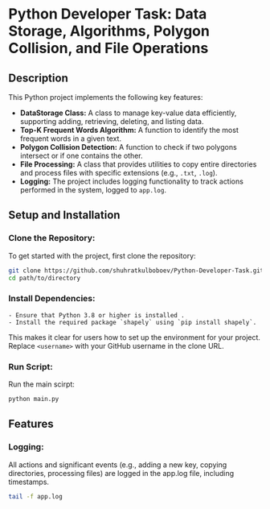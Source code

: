 # Python Developer Task: Data Storage, Algorithms, Polygon Collision, and File Operations

## Description
This Python project implements the following key features:

- **DataStorage Class:** A class to manage key-value data efficiently, supporting adding, retrieving, deleting, and listing data.
- **Top-K Frequent Words Algorithm:** A function to identify the most frequent words in a given text.
- **Polygon Collision Detection:** A function to check if two polygons intersect or if one contains the other.
- **File Processing:** A class that provides utilities to copy entire directories and process files with specific extensions (e.g., `.txt`, `.log`).
- **Logging:** The project includes logging functionality to track actions performed in the system, logged to `app.log`.

## Setup and Installation

### Clone the Repository:
To get started with the project, first clone the repository:
```bash
git clone https://github.com/shuhratkulboboev/Python-Developer-Task.git
cd path/to/directory
 ```

### Install Dependencies: 
    - Ensure that Python 3.8 or higher is installed .
    - Install the required package `shapely` using `pip install shapely`.

This makes it clear for users how to set up the environment for your project. Replace `<username>` with your GitHub username in the clone URL.
### Run Script: 
Run the main scirpt:
```bash
python main.py
 ```

## Features
### Logging:
All actions and significant events (e.g., adding a new key, copying directories, processing files) are logged in the app.log file, including timestamps.
```bash
tail -f app.log
 ```
